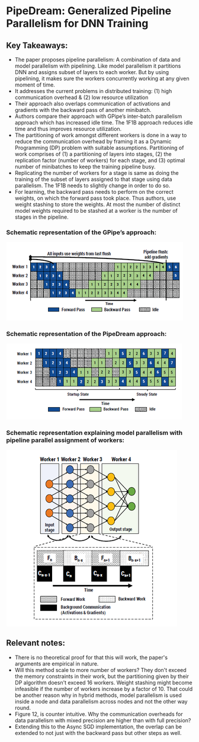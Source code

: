# PipeDream: Generalized Pipeline Parallelism for DNN Training 


## Key Takeaways: 

* The paper proposes pipeline parallelism: A combination of data and model parallelism with pipelining. Like model parallelism it partitions DNN and assigns subset of layers to each worker. But by using pipelining, it makes sure the workers concurrently working at any given moment of time. 
* It addresses the current problems in distributed training:  (1) high communication overhead & (2) low resource utilization 
* Their approach also overlaps communication of activations and gradients with the backward pass of another minibatch. 
* Authors compare their approach with GPipe’s inter-batch parallelism approach which has increased idle time. The 1F1B approach reduces idle time and thus improves resource utilization. 
* The partitioning of work amongst different workers is done in a way to reduce the communication overhead by framing it as a Dynamic Programming (DP) problem with suitable assumptions. Partitioning of work comprises of (1) a partitioning of layers into stages, (2) the replication factor (number of workers) for each stage, and (3) optimal number of minibatches to keep the training pipeline busy. 
* Replicating the number of workers for a stage is same as doing the training of the subset of layers assigned to that stage using data parallelism. The 1F1B needs to slightly change in order to do so. 
* For learning, the backward pass needs to perform on the correct weights, on which the forward pass took place. Thus authors, use weight stashing to store the weights. At most the number of distinct model weights required to be stashed at a worker is the number of stages in the pipeline. 


### Schematic representation of the GPipe’s approach:

![assets/gpipe_summary.PNG](assets/gpipe_summary.PNG)

### Schematic representation of the PipeDream approach:

![assets/pipedream_summary.PNG](assets/pipedream_summary.PNG)

### Schematic representation explaining model parallelism with pipeline parallel assignment of workers:

![assets/model_parallelism.PNG](assets/model_parallelism.PNG)

## Relevant notes:

* There is no theoretical proof for that this will work, the paper's arguments are empirical in nature. 
* Will this method scale to more number of workers? They don't exceed the memory constraints in their work, but the partitioning given by their DP algorithm doesn't exceed 16 workers. Weight stashing might become infeasible if the number of workers increase by a factor of 10. That could be another reason why in hybrid methods, model parallelism is used inside a node and data parallelism across nodes and not the other way round. 
* Figure 12, is counter intuitive. Why the communication overheads for data parallelism with mixed precision are higher than with full precision? 
* Extending this to the Async SGD implementation, the overlap can be extended to not just with the backward pass but other steps as well. 
